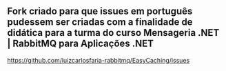## Fork criado para que issues em português pudessem ser criadas com a finalidade de didática para a turma do curso Mensageria .NET | RabbitMQ para Aplicações .NET


https://github.com/luizcarlosfaria-rabbitmq/EasyCaching/issues
